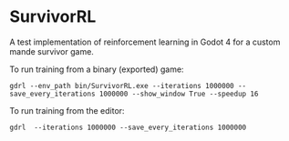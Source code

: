 # SurvivorRL
A test implementation of reinforcement learning in Godot 4 for a custom mande survivor game.


To run training from a binary (exported) game:
```
gdrl --env_path bin/SurvivorRL.exe --iterations 1000000 --save_every_iterations 1000000 --show_window True --speedup 16
```

To run training from the editor:
```
gdrl  --iterations 1000000 --save_every_iterations 1000000
```
